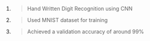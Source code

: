 1. > Hand Written Digit Recognition using CNN <br>
2. > Used MNIST dataset for training  <br>
3. > Achieved a validation accuracy of around 99%
